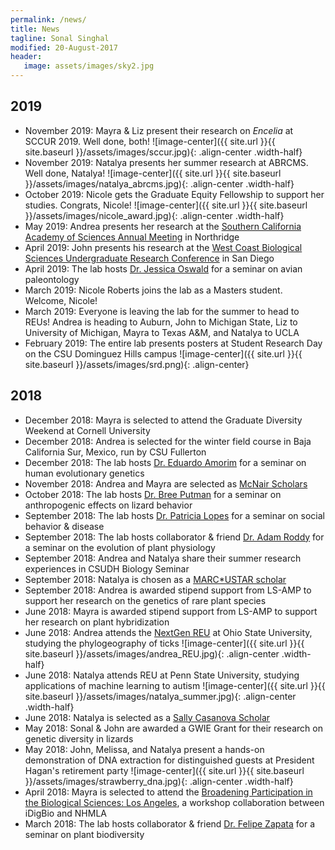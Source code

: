 ```yaml
---
permalink: /news/
title: News
tagline: Sonal Singhal
modified: 20-August-2017
header:
   image: assets/images/sky2.jpg
---
```


## 2019
- November 2019: Mayra & Liz present their research on _Encelia_ at SCCUR 2019. Well done, both!
	![image-center]({{ site.url }}{{ site.baseurl }}/assets/images/sccur.jpg){: .align-center .width-half}
- November 2019: Natalya presents her summer research at ABRCMS. Well done, Natalya!
	![image-center]({{ site.url }}{{ site.baseurl }}/assets/images/natalya_abrcms.jpg){: .align-center .width-half}
- October 2019: Nicole gets the Graduate Equity Fellowship to support her studies. Congrats, Nicole!
   ![image-center]({{ site.url }}{{ site.baseurl }}/assets/images/nicole_award.jpg){: .align-center .width-half}
- May 2019: Andrea presents her research at the [Southern California Academy of Sciences Annual Meeting](https://scas.nhm.org/annual-meeting/) in Northridge
- April 2019: John presents his research at the [West Coast Biological Sciences Undergraduate Research Conference](https://www.sandiego.edu/cas/biology/wcbsur-conference/) in San Diego
- April 2019: The lab hosts [Dr. Jessica Oswald](https://jessicaoswald.weebly.com/) for a seminar on avian paleontology
- March 2019: Nicole Roberts joins the lab as a Masters student. Welcome, Nicole!
- March 2019: Everyone is leaving the lab for the summer to head to REUs! Andrea is heading to Auburn, John to Michigan State, Liz to University of Michigan, Mayra to Texas A&M, and Natalya to UCLA	 
- February 2019: The entire lab presents posters at Student Research Day on the CSU Dominguez Hills campus
   ![image-center]({{ site.url }}{{ site.baseurl }}/assets/images/srd.png){: .align-center}

## 2018
- December 2018: Mayra is selected to attend the Graduate Diversity Weekend at Cornell University
- December 2018: Andrea is selected for the winter field course in Baja California Sur, Mexico, run by CSU Fullerton
- December 2018: The lab hosts [Dr. Eduardo Amorim](https://scholar.google.com/citations?user=6UhVyUEAAAAJ&hl=en) for a seminar on human evolutionary genetics
- November 2018: Andrea and Mayra are selected as [McNair Scholars](https://www.csudh.edu/mcnair/)
- October 2018: The lab hosts [Dr. Bree Putman](https://www.breeputman.com/) for a seminar on anthropogenic effects on lizard behavior
- September 2018: The lab hosts [Dr. Patricia Lopes](http://www.patriciaclopes.com/) for a seminar on social behavior & disease
- September 2018: The lab hosts collaborator & friend [Dr. Adam Roddy](http://www.adamroddy.com) for a seminar on the evolution  of plant physiology
- September 2018: Andrea and Natalya share their summer research experiences in CSUDH Biology Seminar
- September 2018: Natalya is chosen as a [MARC\*USTAR scholar](https://www.csudh.edu/rise-ustar/program-description/marc-ustar/)
- September 2018: Andrea is awarded stipend support from LS-AMP to support her research on the genetics of rare plant species
- June 2018: Mayra is awarded stipend support from LS-AMP to support her research on plant hybridization
- June 2018: Andrea attends the [NextGen REU](https://eeob.osu.edu/next-gen) at Ohio State University, studying the phylogeography of ticks
  ![image-center]({{ site.url }}{{ site.baseurl }}/assets/images/andrea_REU.jpg){: .align-center .width-half}
- June 2018: Natalya attends REU at Penn State University, studying applications of machine learning to autism
  ![image-center]({{ site.url }}{{ site.baseurl }}/assets/images/natalya_summer.jpg){: .align-center .width-half}
- June 2018: Natalya is selected as a [Sally Casanova Scholar](https://news.csudh.edu/sally-casanova-2018/)
- May 2018: Sonal & John are awarded a GWIE Grant for their research on genetic diversity in lizards
- May 2018: John, Melissa, and Natalya present a hands-on demonstration of DNA extraction for distinguished guests at President Hagan's retirement party
  ![image-center]({{ site.url }}{{ site.baseurl }}/assets/images/strawberry_dna.jpg){: .align-center .width-half}
- April 2018: Mayra is selected to attend the [Broadening Participation in the Biological Sciences: Los Angeles](https://www.idigbio.org/content/broadening-participation-biological-sciences-los-angeles), a workshop collaboration between iDigBio and NHMLA
- March 2018: The lab hosts collaborator & friend [Dr. Felipe Zapata](http://zapatalab.org/) for a seminar on plant biodiversity
